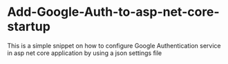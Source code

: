 # Add-Google-Auth-to-asp-net-core-startup

This is a simple snippet on how to configure Google Authentication service in asp net core application by using a json settings file

